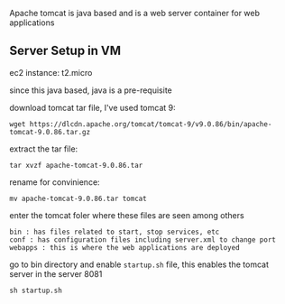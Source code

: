 Apache tomcat is java based and is a web server container for web applications

## Server Setup in VM
ec2 instance: t2.micro

since this java based, java is a pre-requisite

download tomcat tar file, I've used tomcat 9:
```
wget https://dlcdn.apache.org/tomcat/tomcat-9/v9.0.86/bin/apache-tomcat-9.0.86.tar.gz
```
extract the tar file:
```
tar xvzf apache-tomcat-9.0.86.tar
```
rename for convinience: 
```
mv apache-tomcat-9.0.86.tar tomcat
```
enter the tomcat foler where these files are seen among others
```
bin : has files related to start, stop services, etc
conf : has configuration files including server.xml to change port
webapps : this is where the web applications are deployed
```
go to bin directory and enable `startup.sh` file, this enables the tomcat server in the server 8081
```
sh startup.sh
```
